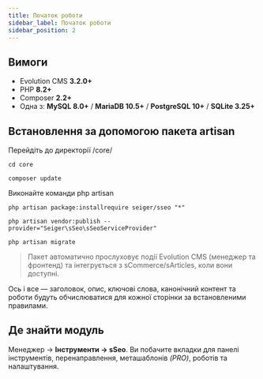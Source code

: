 ```yaml
---
title: Початок роботи
sidebar_label: Початок роботи
sidebar_position: 2
---
```


## Вимоги
- Evolution CMS **3.2.0+**
- PHP **8.2+**
- Composer **2.2+**
- Одна з: **MySQL 8.0+** / **MariaDB 10.5+** / **PostgreSQL 10+** / **SQLite 3.25+**

## Встановлення за допомогою пакета artisan

Перейдіть до директорії /core/

```console
cd core
```

```console
composer update
```

Виконайте команди php artisan

```console
php artisan package:installrequire seiger/sseo "*"
```

```console
php artisan vendor:publish --provider="Seiger\sSeo\sSeoServiceProvider"
```

```console
php artisan migrate
```

> Пакет автоматично прослуховує події Evolution CMS (менеджер та фронтенд) та інтегрується з sCommerce/sArticles, коли вони доступні.

Ось і все — заголовок, опис, ключові слова, канонічний контент та роботи будуть обчислюватися для кожної сторінки за встановленими правилами.

## Де знайти модуль
Менеджер → **Інструменти → sSeo**. Ви побачите вкладки для панелі інструментів, перенаправлення, меташаблонів _(PRO)_, роботів та налаштування.